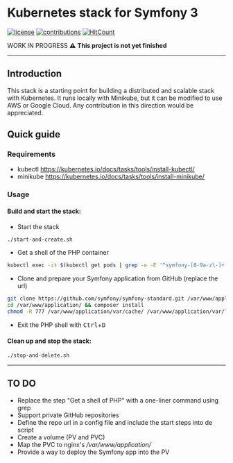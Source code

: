 # Kubernetes stack for Symfony 3

[![license](https://img.shields.io/github/license/mashape/apistatus.svg?style=flat-square)](LICENSE)
[![contributions](https://img.shields.io/badge/contributions-welcome-brightgreen.svg?style=flat-square)](https://github.com/carlosas/kubernetes-for-symfony/issues)
[![HitCount](http://hits.dwyl.com/carlosas/kubernetes-for-symfony.svg)](http://hits.dwyl.com/carlosas/kubernetes-for-symfony)

WORK IN PROGRESS :warning: **This project is not yet finished**

---

## Introduction

This stack is a starting point for building a distributed and scalable stack with Kubernetes. It runs locally with Minikube, but it can be modified to use AWS or Google Cloud. Any contribution in this direction would be appreciated.

## Quick guide

### Requirements

* kubectl https://kubernetes.io/docs/tasks/tools/install-kubectl/
* minikube https://kubernetes.io/docs/tasks/tools/install-minikube/

### Usage

#### Build and start the stack:

* Start the stack

```sh
./start-and-create.sh
```

* Get a shell of the PHP container

```sh
kubectl exec -it $(kubectl get pods | grep -o -E '^symfony-[0-9a-z\-]+') --container php -- /bin/bash
```

* Clone and prepare your Symfony application from GitHub (replace the url)

```sh
git clone https://github.com/symfony/symfony-standard.git /var/www/application/
cd /var/www/application/ && composer install
chmod -R 777 /var/www/application/var/cache/ /var/www/application/var/logs/ /var/www/application/var/sessions/
```

* Exit the PHP shell with <kbd>Ctrl</kbd>+<kbd>D</kbd>

#### Clean up and stop the stack:

```sh
./stop-and-delete.sh
```

---

## TO DO

* Replace the step "Get a shell of PHP" with a one-liner command using grep
* Support private GitHub repositories
* Define the repo url in a config file and include the start steps into de script
* Create a volume (PV and PVC)
* Map the PVC to nginx's */var/www/application/*
* Provide a way to deploy the Symfony app into the PV
